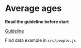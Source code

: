 # Average ages

**Read the guideline before start**

[Guideline](https://github.com/mate-academy/js_task-guideline/blob/master/README.md)

Find data example in `src/people.js`
